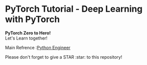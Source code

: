 # PyTorch Tutorial - Deep Learning with PyTorch
<p><b>PyTorch Zero to Hero!</b>
<br>Let's Learn together!</p>



<p>Main Refrence :<a href="https://www.youtube.com/watch?v=c36lUUr864M&amp;list=PLicqOUc9dtKYPf3jmgCcaoW7e4NeLE0tI">Python Engineer</a></p>
<p>Please don't forget to give a STAR :star: to this repository!</p>
